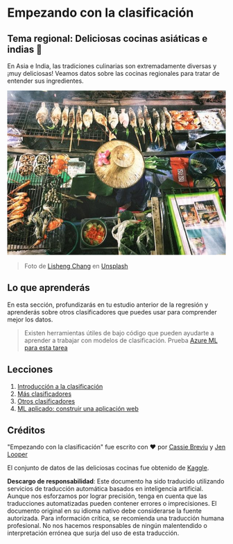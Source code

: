 # Empezando con la clasificación

## Tema regional: Deliciosas cocinas asiáticas e indias 🍜

En Asia e India, las tradiciones culinarias son extremadamente diversas y ¡muy deliciosas! Veamos datos sobre las cocinas regionales para tratar de entender sus ingredientes.

![Vendedor de comida tailandesa](../../../translated_images/thai-food.c47a7a7f9f05c21892a1f9dc7bf30669e6d18dfda420c5c7ebb4153f6a304edd.es.jpg)
> Foto de <a href="https://unsplash.com/@changlisheng?utm_source=unsplash&utm_medium=referral&utm_content=creditCopyText">Lisheng Chang</a> en <a href="https://unsplash.com/s/photos/asian-food?utm_source=unsplash&utm_medium=referral&utm_content=creditCopyText">Unsplash</a>
  
## Lo que aprenderás

En esta sección, profundizarás en tu estudio anterior de la regresión y aprenderás sobre otros clasificadores que puedes usar para comprender mejor los datos.

> Existen herramientas útiles de bajo código que pueden ayudarte a aprender a trabajar con modelos de clasificación. Prueba [Azure ML para esta tarea](https://docs.microsoft.com/learn/modules/create-classification-model-azure-machine-learning-designer/?WT.mc_id=academic-77952-leestott)

## Lecciones

1. [Introducción a la clasificación](1-Introduction/README.md)
2. [Más clasificadores](2-Classifiers-1/README.md)
3. [Otros clasificadores](3-Classifiers-2/README.md)
4. [ML aplicado: construir una aplicación web](4-Applied/README.md)

## Créditos

"Empezando con la clasificación" fue escrito con ♥️ por [Cassie Breviu](https://www.twitter.com/cassiebreviu) y [Jen Looper](https://www.twitter.com/jenlooper)

El conjunto de datos de las deliciosas cocinas fue obtenido de [Kaggle](https://www.kaggle.com/hoandan/asian-and-indian-cuisines).

**Descargo de responsabilidad**:
Este documento ha sido traducido utilizando servicios de traducción automática basados en inteligencia artificial. Aunque nos esforzamos por lograr precisión, tenga en cuenta que las traducciones automatizadas pueden contener errores o imprecisiones. El documento original en su idioma nativo debe considerarse la fuente autorizada. Para información crítica, se recomienda una traducción humana profesional. No nos hacemos responsables de ningún malentendido o interpretación errónea que surja del uso de esta traducción.